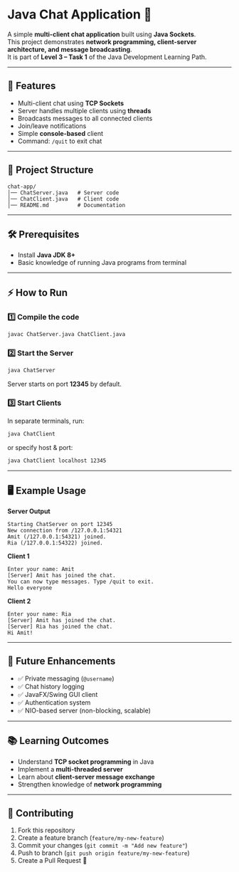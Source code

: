 # Java Chat Application 💬

A simple **multi-client chat application** built using **Java Sockets**.  
This project demonstrates **network programming, client-server architecture, and message broadcasting**.  
It is part of **Level 3 – Task 1** of the Java Development Learning Path.

---

## 🚀 Features
- Multi-client chat using **TCP Sockets**
- Server handles multiple clients using **threads**
- Broadcasts messages to all connected clients
- Join/leave notifications
- Simple **console-based** client
- Command: `/quit` to exit chat

---

## 📂 Project Structure
```
chat-app/
│── ChatServer.java   # Server code
│── ChatClient.java   # Client code
│── README.md         # Documentation
```

---

## 🛠️ Prerequisites
- Install **Java JDK 8+**
- Basic knowledge of running Java programs from terminal

---

## ⚡ How to Run

### 1️⃣ Compile the code
```bash
javac ChatServer.java ChatClient.java
```

### 2️⃣ Start the Server
```bash
java ChatServer
```
Server starts on port **12345** by default.

### 3️⃣ Start Clients
In separate terminals, run:
```bash
java ChatClient
```
or specify host & port:
```bash
java ChatClient localhost 12345
```

---

## 🖥️ Example Usage

**Server Output**
```
Starting ChatServer on port 12345
New connection from /127.0.0.1:54321
Amit (/127.0.0.1:54321) joined.
Ria (/127.0.0.1:54322) joined.
```

**Client 1**
```
Enter your name: Amit
[Server] Amit has joined the chat.
You can now type messages. Type /quit to exit.
Hello everyone
```

**Client 2**
```
Enter your name: Ria
[Server] Amit has joined the chat.
[Server] Ria has joined the chat.
Hi Amit!
```

---

## 🧩 Future Enhancements
- ✅ Private messaging (`@username`)
- ✅ Chat history logging
- ✅ JavaFX/Swing GUI client
- ✅ Authentication system
- ✅ NIO-based server (non-blocking, scalable)

---

## 📚 Learning Outcomes
- Understand **TCP socket programming** in Java
- Implement a **multi-threaded server**
- Learn about **client-server message exchange**
- Strengthen knowledge of **network programming**

---

## 🤝 Contributing
1. Fork this repository  
2. Create a feature branch (`feature/my-new-feature`)  
3. Commit your changes (`git commit -m "Add new feature"`)  
4. Push to branch (`git push origin feature/my-new-feature`)  
5. Create a Pull Request 🚀
